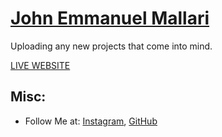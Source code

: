# [John Emmanuel Mallari](http://www.johnemallari.com.s3-website.ca-central-1.amazonaws.com/#0)

Uploading any new projects that come into mind.

[LIVE WEBSITE](http://www.johnemallari.com.s3-website.ca-central-1.amazonaws.com/#0)

## Misc:

* Follow Me at: [Instagram](https://twitter.com/BuckyMaler), [GitHub](https://github.com/ChiefMonokuma)

